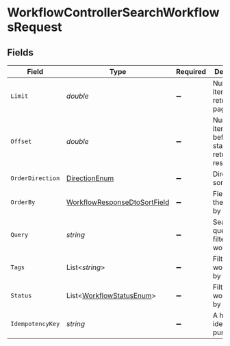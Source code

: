 # WorkflowControllerSearchWorkflowsRequest


## Fields

| Field                                                                                   | Type                                                                                    | Required                                                                                | Description                                                                             |
| --------------------------------------------------------------------------------------- | --------------------------------------------------------------------------------------- | --------------------------------------------------------------------------------------- | --------------------------------------------------------------------------------------- |
| `Limit`                                                                                 | *double*                                                                                | :heavy_minus_sign:                                                                      | Number of items to return per page                                                      |
| `Offset`                                                                                | *double*                                                                                | :heavy_minus_sign:                                                                      | Number of items to skip before starting to return results                               |
| `OrderDirection`                                                                        | [DirectionEnum](../../Models/Components/DirectionEnum.md)                               | :heavy_minus_sign:                                                                      | Direction of sorting                                                                    |
| `OrderBy`                                                                               | [WorkflowResponseDtoSortField](../../Models/Components/WorkflowResponseDtoSortField.md) | :heavy_minus_sign:                                                                      | Field to sort the results by                                                            |
| `Query`                                                                                 | *string*                                                                                | :heavy_minus_sign:                                                                      | Search query to filter workflows                                                        |
| `Tags`                                                                                  | List<*string*>                                                                          | :heavy_minus_sign:                                                                      | Filter workflows by tags                                                                |
| `Status`                                                                                | List<[WorkflowStatusEnum](../../Models/Components/WorkflowStatusEnum.md)>               | :heavy_minus_sign:                                                                      | Filter workflows by status                                                              |
| `IdempotencyKey`                                                                        | *string*                                                                                | :heavy_minus_sign:                                                                      | A header for idempotency purposes                                                       |